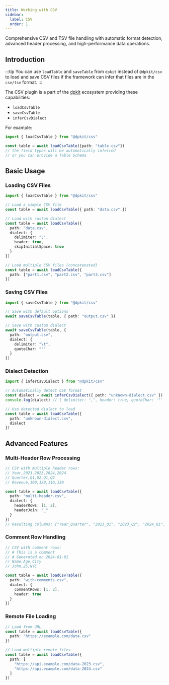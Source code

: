 ```yaml
---
title: Working with CSV
sidebar:
  label: CSV
  order: 1
---
```

Comprehensive CSV and TSV file handling with automatic format detection, advanced header processing, and high-performance data operations.

## Introduction

:::tip
You can use `loadTable` and `saveTable` from `dpkit` instead of `@dpkit/csv` to load and save CSV files if the framework can infer that files are in the `csv/tsv` format.
:::

The CSV plugin is a part of the [dpkit](https://github.com/datisthq/dpkit) ecosystem providing these capabilities:

- `loadCsvTable`
- `saveCsvTable`
- `inferCsvDialect`

For example:

```typescript
import { loadCsvTable } from "@dpkit/csv"

const table = await loadCsvTable({path: "table.csv"})
// the field types will be automatically inferred
// or you can provide a Table Schema
```

## Basic Usage

### Loading CSV Files

```typescript
import { loadCsvTable } from "@dpkit/csv"

// Load a simple CSV file
const table = await loadCsvTable({ path: "data.csv" })

// Load with custom dialect
const table = await loadCsvTable({
  path: "data.csv",
  dialect: {
    delimiter: ";",
    header: true,
    skipInitialSpace: true
  }
})

// Load multiple CSV files (concatenated)
const table = await loadCsvTable({
  path: ["part1.csv", "part2.csv", "part3.csv"]
})
```

### Saving CSV Files

```typescript
import { saveCsvTable } from "@dpkit/csv"

// Save with default options
await saveCsvTable(table, { path: "output.csv" })

// Save with custom dialect
await saveCsvTable(table, {
  path: "output.csv",
  dialect: {
    delimiter: "\t",
    quoteChar: "'"
  }
})
```

### Dialect Detection

```typescript
import { inferCsvDialect } from "@dpkit/csv"

// Automatically detect CSV format
const dialect = await inferCsvDialect({ path: "unknown-dialect.csv" })
console.log(dialect) // { delimiter: ",", header: true, quoteChar: '"' }

// Use detected dialect to load
const table = await loadCsvTable({
  path: "unknown-dialect.csv",
  dialect
})
```

## Advanced Features

### Multi-Header Row Processing

```typescript
// CSV with multiple header rows:
// Year,2023,2023,2024,2024
// Quarter,Q1,Q2,Q1,Q2
// Revenue,100,120,110,130

const table = await loadCsvTable({
  path: "multi-header.csv",
  dialect: {
    headerRows: [1, 2],
    headerJoin: "_"
  }
})
// Resulting columns: ["Year_Quarter", "2023_Q1", "2023_Q2", "2024_Q1", "2024_Q2"]
```

### Comment Row Handling

```typescript
// CSV with comment rows:
// # This is a comment
// # Generated on 2024-01-01
// Name,Age,City
// John,25,NYC

const table = await loadCsvTable({
  path: "with-comments.csv",
  dialect: {
    commentRows: [1, 2],
    header: true
  }
})
```

### Remote File Loading

```typescript
// Load from URL
const table = await loadCsvTable({
  path: "https://example.com/data.csv"
})

// Load multiple remote files
const table = await loadCsvTable({
  path: [
    "https://api.example.com/data-2023.csv",
    "https://api.example.com/data-2024.csv"
  ]
})
```
